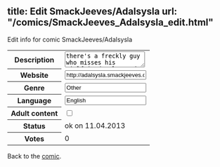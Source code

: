 title: Edit SmackJeeves/Adalsysla
url: "/comics/SmackJeeves_Adalsysla_edit.html"
---
Edit info for comic SmackJeeves/Adalsysla

<form name="comic" action="http://gaepostmail.appengine.com/comic" name="post">
<table class="comicinfo">
<tr>
<th>Description</th><td><textarea name="description">there's a freckly guy who misses his girlfriend a lot and a blue girl who wants to find her brothers. on their way to wherever they're faced with a lot of trouble! drawn and written by piim, also known as Katarina Skott. mostly updates weekends!!</textarea></td>
</tr>
<tr>
<th>Website</th><td><input type="text" name="url" value="http://adalsysla.smackjeeves.com/comics/"/></td>
</tr>
<tr>
<th>Genre</th><td><input type="text" name="genre" value="Other"/></td>
</tr>
<tr>
<th>Language</th><td><input type="text" name="language" value="English"/></td>
</tr>
<tr>
<th>Adult content</th><td><input type="checkbox" name="adult" value="adult" /></td>
</tr>
<tr>
<th>Status</th><td>ok on 11.04.2013</td>
</tr>
<tr>
<th>Votes</th><td>0</div></td>
</tr>
</table>
</form>

Back to the [comic](/comics/SmackJeeves_Adalsysla.html).
